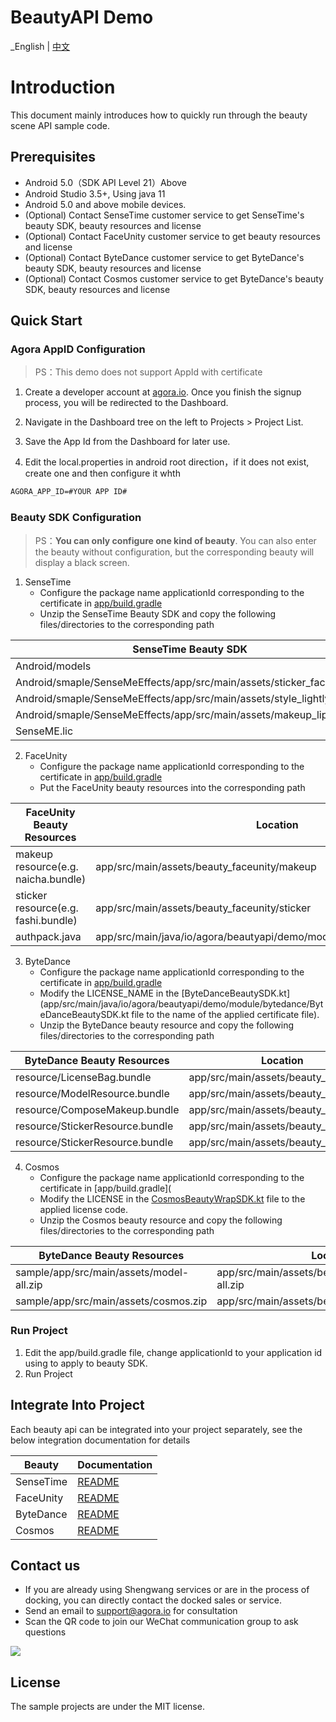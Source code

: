# BeautyAPI Demo

_English | [中文](README.zh.md)

# Introduction

This document mainly introduces how to quickly run through the beauty scene API sample code.

## Prerequisites

- Android 5.0（SDK API Level 21）Above
- Android Studio 3.5+, Using java 11
- Android 5.0 and above mobile devices.
- (Optional) Contact SenseTime customer service to get SenseTime's beauty SDK, beauty resources and license
- (Optional) Contact FaceUnity customer service to get beauty resources and license
- (Optional) Contact ByteDance customer service to get ByteDance's beauty SDK, beauty resources and license
- (Optional) Contact Cosmos customer service to get ByteDance's beauty SDK, beauty resources and license

## Quick Start
### Agora AppID Configuration

> PS：This demo does not support AppId with certificate

1. Create a developer account at [agora.io](https://www.agora.io/en/). Once you finish the signup process, you will be redirected to the Dashboard.

2. Navigate in the Dashboard tree on the left to Projects > Project List.

3. Save the App Id from the Dashboard for later use.

4. Edit the local.properties in android root direction，if it does not exist, create one and then configure it whth

```xml
AGORA_APP_ID=#YOUR APP ID#
```

### Beauty SDK Configuration

> PS：**You can only configure one kind of beauty**. You can also enter the beauty without configuration, but the corresponding beauty will display a black screen.

1. SenseTime
   - Configure the package name applicationId corresponding to the certificate in [app/build.gradle](app/build.gradle)
   - Unzip the SenseTime Beauty SDK and copy the following files/directories to the corresponding path

| SenseTime Beauty SDK                                                 | Location                                                 |
|----------------------------------------------------------------------|----------------------------------------------------------|
| Android/models                                                       | app/src/main/assets/beauty_sensetime/models              |
| Android/smaple/SenseMeEffects/app/src/main/assets/sticker_face_shape | app/src/main/assets/beauty_sensetime/sticker_face_shape  |
| Android/smaple/SenseMeEffects/app/src/main/assets/style_lightly      | app/src/main/assets/beauty_sensetime/style_lightly       |
| Android/smaple/SenseMeEffects/app/src/main/assets/makeup_lip         | app/src/main/assets/beauty_sensetime/makeup_lip          |
| SenseME.lic                                                          | app/src/main/assets/beauty_sensetime/license/SenseME.lic |

2. FaceUnity
   - Configure the package name applicationId corresponding to the certificate in [app/build.gradle](app/build.gradle)
   - Put the FaceUnity beauty resources into the corresponding path

| FaceUnity Beauty Resources          | Location                                                                  |
|-------------------------------------|---------------------------------------------------------------------------|
| makeup resource(e.g. naicha.bundle) | app/src/main/assets/beauty_faceunity/makeup                               |
| sticker resource(e.g. fashi.bundle) | app/src/main/assets/beauty_faceunity/sticker                              |
| authpack.java                       | app/src/main/java/io/agora/beautyapi/demo/module/faceunity/authpack.java  |

3. ByteDance
   - Configure the package name applicationId corresponding to the certificate in [app/build.gradle](app/build.gradle)
   - Modify the LICENSE_NAME in the [ByteDanceBeautySDK.kt](app/src/main/java/io/agora/beautyapi/demo/module/bytedance/ByteDanceBeautySDK.kt file to the name of the applied certificate file).
   - Unzip the ByteDance beauty resource and copy the following files/directories to the corresponding path

| ByteDance Beauty Resources      | Location                             |
|---------------------------------|--------------------------------------|
| resource/LicenseBag.bundle      | app/src/main/assets/beauty_bytedance |
| resource/ModelResource.bundle   | app/src/main/assets/beauty_bytedance |
| resource/ComposeMakeup.bundle   | app/src/main/assets/beauty_bytedance |
| resource/StickerResource.bundle | app/src/main/assets/beauty_bytedance |
| resource/StickerResource.bundle | app/src/main/assets/beauty_bytedance |

4. Cosmos
   - Configure the package name applicationId corresponding to the certificate in [app/build.gradle](
   - Modify the LICENSE in the [CosmosBeautyWrapSDK.kt](app/src/main/java/io/agora/beautyapi/demo/module/cosmos/CosmosBeautyWrapSDK.kt) file to the applied license code.
   - Unzip the Cosmos beauty resource and copy the following files/directories to the corresponding path

| ByteDance Beauty Resources                | Location                                         |
|-------------------------------------------|--------------------------------------------------|
| sample/app/src/main/assets/model-all.zip  | app/src/main/assets/beauty_cosmos/model-all.zip  |
| sample/app/src/main/assets/cosmos.zip     | app/src/main/assets/beauty_cosmos/cosmos.zip     |



### Run Project

1. Edit the app/build.gradle file, change applicationId to your application id using to apply to beauty SDK.
2. Run Project


## Integrate Into Project

Each beauty api can be integrated into your project separately, see the below integration documentation for details

| Beauty    | Documentation                     |
|-----------|-----------------------------------|
| SenseTime | [README](lib_sensetime/README.md) |
| FaceUnity | [README](lib_faceunity/README.md) |
| ByteDance | [README](lib_bytedance/README.md) |
| Cosmos    | [README](lib_cosmos/README.md)    |

## Contact us

- If you are already using Shengwang services or are in the process of docking, you can directly contact the docked sales or service.
- Send an email to [support@agora.io](mailto:support@agora.io) for consultation
- Scan the QR code to join our WeChat communication group to ask questions

![](https://download.agora.io/demo/release/SDHY_QA.jpg)

## License

The sample projects are under the MIT license.
